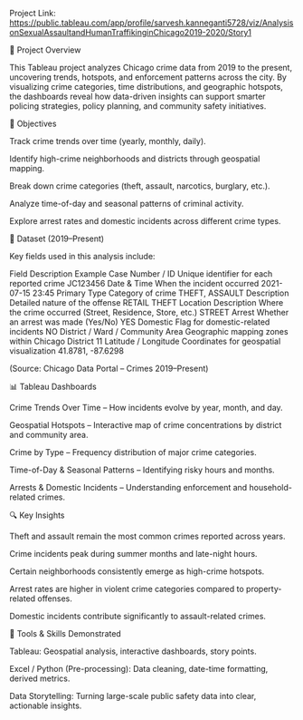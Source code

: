 Project Link: https://public.tableau.com/app/profile/sarvesh.kanneganti5728/viz/AnalysisonSexualAssaultandHumanTraffikinginChicago2019-2020/Story1

📌 Project Overview

This Tableau project analyzes Chicago crime data from 2019 to the present, uncovering trends, hotspots, and enforcement patterns across the city. By visualizing crime categories, time distributions, and geographic hotspots, the dashboards reveal how data-driven insights can support smarter policing strategies, policy planning, and community safety initiatives.

🎯 Objectives

Track crime trends over time (yearly, monthly, daily).

Identify high-crime neighborhoods and districts through geospatial mapping.

Break down crime categories (theft, assault, narcotics, burglary, etc.).

Analyze time-of-day and seasonal patterns of criminal activity.

Explore arrest rates and domestic incidents across different crime types.

📂 Dataset (2019–Present)

Key fields used in this analysis include:

Field	Description	Example
Case Number / ID	Unique identifier for each reported crime	JC123456
Date & Time	When the incident occurred	2021-07-15 23:45
Primary Type	Category of crime	THEFT, ASSAULT
Description	Detailed nature of the offense	RETAIL THEFT
Location Description	Where the crime occurred (Street, Residence, Store, etc.)	STREET
Arrest	Whether an arrest was made (Yes/No)	YES
Domestic	Flag for domestic-related incidents	NO
District / Ward / Community Area	Geographic mapping zones within Chicago	District 11
Latitude / Longitude	Coordinates for geospatial visualization	41.8781, -87.6298

(Source: Chicago Data Portal – Crimes 2019–Present)

📊 Tableau Dashboards

Crime Trends Over Time – How incidents evolve by year, month, and day.

Geospatial Hotspots – Interactive map of crime concentrations by district and community area.

Crime by Type – Frequency distribution of major crime categories.

Time-of-Day & Seasonal Patterns – Identifying risky hours and months.

Arrests & Domestic Incidents – Understanding enforcement and household-related crimes.

🔍 Key Insights

Theft and assault remain the most common crimes reported across years.

Crime incidents peak during summer months and late-night hours.

Certain neighborhoods consistently emerge as high-crime hotspots.

Arrest rates are higher in violent crime categories compared to property-related offenses.

Domestic incidents contribute significantly to assault-related crimes.

🚀 Tools & Skills Demonstrated

Tableau: Geospatial analysis, interactive dashboards, story points.

Excel / Python (Pre-processing): Data cleaning, date-time formatting, derived metrics.

Data Storytelling: Turning large-scale public safety data into clear, actionable insights.
